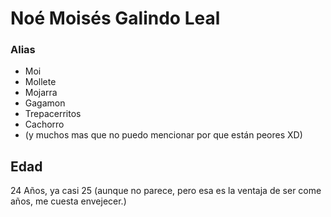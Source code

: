 # Noé Moisés Galindo Leal

### Alias 
- Moi
- Mollete
- Mojarra
- Gagamon
- Trepacerritos
- Cachorro
- (y muchos mas que no puedo mencionar por que están peores XD)

## Edad
24 Años, ya casi 25 (aunque no parece, pero esa es la ventaja de ser come años, me cuesta envejecer.)